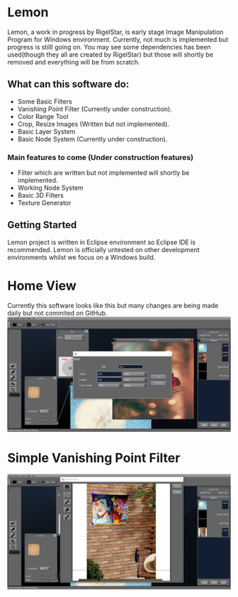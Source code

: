 # Lemon

Lemon, a work in progress by RigelStar, is early stage Image Manipulation Program for Windows environment. Currently, not much is implemented but progress is stilll going on. 
You may see some dependencies has been used(though they all are created by RigelStar) but those will shortly be removed and everything will be from scratch.

## What can this software do:
- Some Basic Filters
- Vanishing Point Filter (Currently under construction).
- Color Range Tool
- Crop, Resize Images (Written but not implemented).
- Basic Layer System
- Basic Node System (Currently under construction).

### Main features to come (Under construction features)
- Filter which are written but not implemented will shortly be implemented.
- Working Node System
- Basic 3D Filters
- Texture Generator

## Getting Started
Lemon project is written in Eclipse environment so Eclipse IDE is recommended. Lemon is officially untested on other development environments whilst we focus on a Windows build.

# Home View
Currently this software looks like this but many changes are being made daily but not commited on GitHub.
![pic1](icons/scrnshot/scrns1c.png)

# Simple Vanishing Point Filter
![pic2](icons/scrnshot/pwrap.png)
